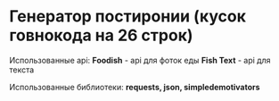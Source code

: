 # Генератор постиронии (кусок говнокода на 26 строк)

Использованные api:
**Foodish** - api для фоток еды
**Fish Text** - api для текста


Использованные библиотеки:
**requests, json, simpledemotivators**
